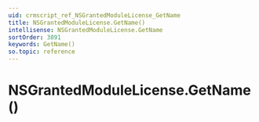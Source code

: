 ```yaml
---
uid: crmscript_ref_NSGrantedModuleLicense_GetName
title: NSGrantedModuleLicense.GetName()
intellisense: NSGrantedModuleLicense.GetName
sortOrder: 3891
keywords: GetName()
so.topic: reference
---
```


# NSGrantedModuleLicense.GetName()

